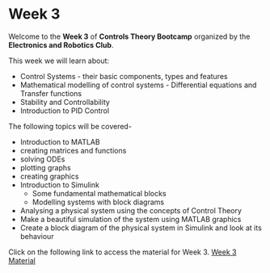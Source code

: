 # Week 3

Welcome to the **Week 3** of **Controls Theory Bootcamp** organized by the **Electronics and Robotics Club**.

This week we will learn about:
*	Control Systems - their basic components, types and features
*	Mathematical modelling of control systems - Differential equations and Transfer functions
*	Stability and Controllability
*	Introduction to PID Control

The following topics will be covered-
*	Introduction to MATLAB
  *	creating matrices and functions
  *	solving ODEs
  *	plotting graphs
  *	creating graphics
* Introduction to Simulink
  *	Some fundamental mathematical blocks
  *	Modelling systems with block diagrams
*	Analysing a physical system using the concepts of Control Theory
  * Make a beautiful simulation of the system using MATLAB graphics
  * Create a block diagram of the physical system in Simulink and look at its behaviour



Click on the following link to access the material for Week 3.
[Week 3 Material](https://colab.research.google.com/drive/1cigUpOEQr2sHI_jhMxr8a2eYy2yTctC7#scrollTo=1560db16)



